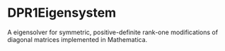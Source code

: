 # DPR1Eigensystem
A eigensolver for symmetric, positive-definite rank-one modifications of diagonal matrices implemented in Mathematica.
